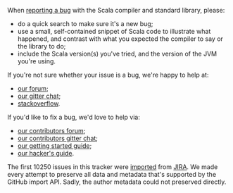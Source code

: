 When [reporting a bug](https://github.com/scala/bug/issues/new) with the Scala compiler and standard library, please:
  - do a quick search to make sure it's a new bug;
  - use a small, self-contained snippet of Scala code to illustrate what happened, and contrast with what you expected the compiler to say or the library to do;
  - include the Scala version(s) you've tried, and the version of the JVM you're using.

If you're not sure whether your issue is a bug, we're happy to help at:
 - [our forum](https://users.scala-lang.org/);
 - [our gitter chat](https://gitter.im/scala/scala);
 - [stackoverflow](http://stackoverflow.com/questions/tagged/scala).

If you'd like to fix a bug, we'd love to help via:
 - [our contributors forum](https://contributors.scala-lang.org/);
 - [our contributors gitter chat](https://gitter.im/scala/contributors);
 - [our getting started guide](https://github.com/scala/scala/#get-ready-to-contribute);
 - [our hacker's guide](http://scala-lang.org/contribute/hacker-guide.html).
 
The first 10250 issues in this tracker were [imported](https://github.com/adriaanm/bbj) from [JIRA](https://issues.scala-lang.org?orig=1).
We made every attempt to preserve all data and metadata that's supported by the GitHub import API. Sadly, the author metadata could not preserved directly.
